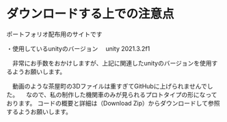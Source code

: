 # ダウンロードする上での注意点
ポートフォリオ配布用のサイトです

・使用しているunityのバージョン
　unity 2021.3.2f1
 
　非常にお手数をおかけしますが、上記に関連したunityのバージョンを使用するようお願いします。

　動画のような茶屋町の3Dファイルは重すぎてGitHubに上げられませんでした。
　なので、私の制作した機関車のみが見られるプロトタイプの形になっております。
コードの概要と詳細は（Download Zip）からダウンロードして参照するようお願いします。
